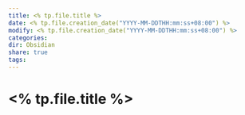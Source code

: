 ```yaml
---
title: <% tp.file.title %>
date: <% tp.file.creation_date("YYYY-MM-DDTHH:mm:ss+08:00") %>
modify: <% tp.file.creation_date("YYYY-MM-DDTHH:mm:ss+08:00") %>
categories: 
dir: Obsidian
share: true
tags: 
---
```


# <% tp.file.title %>
